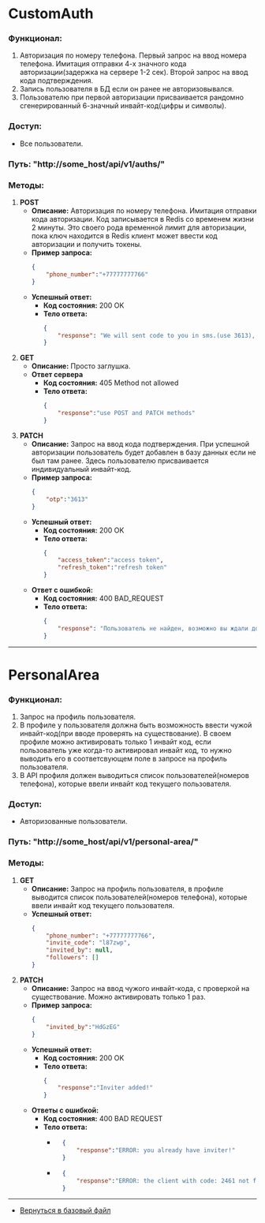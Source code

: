 # CustomAuth
### Функционал:
1) Авторизация по номеру телефона. Первый запрос на ввод номера телефона. Имитация отправки 4-х значного кода авторизации(задержка на сервере 1-2 сек). Второй запрос на ввод кода подтверждения.
2) Запись пользователя в БД если он ранее не авторизовывался.
3) Пользователю при первой авторизации присваивается рандомно сгенерированный 6-значный инвайт-код(цифры и символы).
### Доступ:
- Все пользователи.
### Путь: "http://some_host/api/v1/auths/"
### Методы: 
1) **POST**
    - **Описание:** Авторизация по номеру телефона. Имитация отправки кода авторизации. Код записывается в Redis со временем жизни 2 минуты. Это своего рода временной лимит для авторизации, пока ключ находится в Redis клиент может ввести код авторизации и получить токены.
    - **Пример запроса:**
        ```json
        {
            "phone_number":"+77777777766"
        }
    - **Успешный ответ:**
        - **Код состояния:** 200 OK
        - **Тело ответа:** 
            ```json
            {
                "response": "We will sent code to you in sms.(use 3613), you have 2 minutes to confirm your number!"
            }

2) **GET**
    - **Описание:** Просто заглушка.
    - **Ответ сервера**
        - **Код состояния:** 405 Method not allowed
        - **Тело ответа:** 
            ```json
            {
                "response":"use POST and PATCH methods"
            }

3) **PATCH**
    - **Описание:** Запрос на ввод кода подтверждения. При успешной авторизации пользователь будет добавлен в базу данных если не был там ранее. Здесь пользователю присваивается индивидуальный инвайт-код.
    - **Пример запроса:**
        ```json
        {
            "otp":"3613"
        }
    - **Успешный ответ:**
        - **Код состояния:** 200 OK
        - **Тело ответа:** 
            ```json
            {
                "access_token":"access token",
                "refresh_token":"refresh token"
            }
    - **Ответ с ошибкой:**
        - **Код состояния:** 400 BAD_REQUEST
        - **Тело ответа:** 
            ```json
            {
                "response": "Пользователь не найден, возможно вы ждали дольше 2 минут. Вернитесь на предыдущий шаг."
            }

___
# PersonalArea
### Функционал:
1) Запрос на профиль пользователя.
2) В профиле у пользователя должна быть возможность ввести чужой инвайт-код(при вводе проверять на существование). В своем профиле можно активировать только 1 инвайт код, если пользователь уже когда-то активировал инвайт код, то нужно выводить его в соответсвующем поле в запросе на профиль пользователя.
3) В API профиля должен выводиться список пользователей(номеров телефона), которые ввели инвайт код текущего пользователя.
### Доступ:
- Авторизованные пользователи.
### Путь: "http://some_host/api/v1/personal-area/"
### Методы:
1) **GET**
    - **Описание:** Запрос на профиль пользователя, в профиле выводится список пользователей(номеров телефона), которые ввели инвайт код текущего пользователя.
    - **Успешный ответ:**
        ```json
        {
            "phone_number": "+77777777766",
            "invite_code": "l87zwp",
            "invited_by": null,
            "followers": []
        }

2) **PATCH**
    - **Описание:** Запрос на ввод чужого инвайт-кода, с проверкой на существование. Можно активировать только 1 раз.
    - **Пример запроса:**
        ```json
        {
            "invited_by":"HdGzEG"
        }
    - **Успешный ответ:**
        - **Код состояния:** 200 OK
        - **Тело ответа:** 
            ```json
            {
                "response":"Inviter added!"
            }
    - **Ответы с ошибкой:**
        - **Код состояния:** 400 BAD REQUEST
        - **Тело ответа:** 
            - ```json
                {
                    "response":"ERROR: you already have inviter!"
                }
            - ```json
                {
                    "response":"ERROR: the client with code: 2461 not found."
                }


____
- [Вернуться в базовый файл](/README.md)
